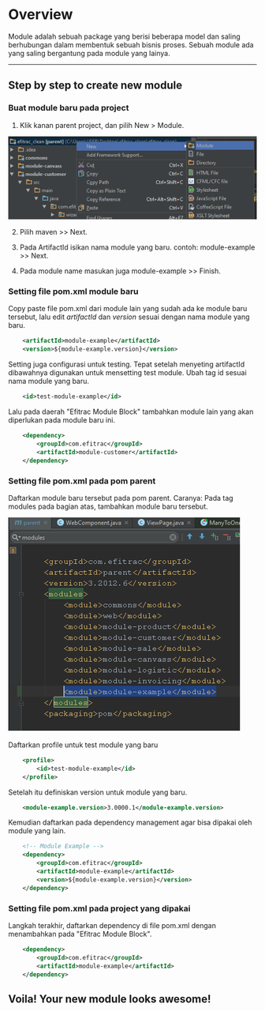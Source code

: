 # Overview
Module adalah sebuah package yang berisi beberapa model dan saling berhubungan dalam membentuk sebuah bisnis proses. Sebuah module ada yang saling bergantung pada module yang lainya.

---

## Step by step to create new module

### Buat module baru pada project

1. Klik kanan parent project, dan pilih New > Module.

![Create Module pada Project](img/module-create-01.png)

2. Pilih maven >> Next.

3. Pada ArtifactId isikan nama module yang baru. contoh: module-example >> Next.

4. Pada module name masukan juga module-example >> Finish.

### Setting file pom.xml module baru

Copy paste file pom.xml dari module lain yang sudah ada ke module baru tersebut, 
lalu edit *artifactId* dan *version* sesuai dengan nama module yang baru. 

```xml
	<artifactId>module-example</artifactId>
    <version>${module-example.version}</version>
```

Setting juga configurasi untuk testing. 
Tepat setelah menyeting artifactId dibawahnya digunakan untuk mensetting test module.
Ubah tag id sesuai nama module yang baru.

```xml
	<id>test-module-example</id>
```

Lalu pada daerah "Efitrac Module Block" tambahkan module lain yang akan diperlukan pada module baru ini.

```xml
	<dependency>
		<groupId>com.efitrac</groupId>
		<artifactId>module-customer</artifactId>
	</dependency>
```

### Setting file pom.xml pada pom parent

Daftarkan module baru tersebut pada pom parent. Caranya: Pada tag modules pada bagian atas, tambahkan module baru tersebut.

![Daftarkan module baru](img/module-create-02.png)

Daftarkan profile untuk test module yang baru

```xml
	<profile>
		<id>test-module-example</id>
	</profile>
```

Setelah itu definiskan version untuk module yang baru.

```xml
	<module-example.version>3.0000.1</module-example.version>
```

Kemudian daftarkan pada dependency management agar bisa dipakai oleh module yang lain.

```xml
	<!-- Module Example -->
	<dependency>
		<groupId>com.efitrac</groupId>
		<artifactId>module-example</artifactId>
		<version>${module-example.version}</version>
	</dependency>
```

### Setting file pom.xml pada project yang dipakai

Langkah terakhir, daftarkan dependency di file pom.xml dengan menambahkan pada "Efitrac Module Block". 

```xml
	<dependency>
		<groupId>com.efitrac</groupId>
		<artifactId>module-example</artifactId>
	</dependency>
```


## Voila! Your new module looks awesome!
